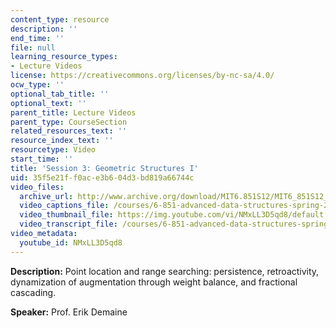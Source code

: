 ```yaml
---
content_type: resource
description: ''
end_time: ''
file: null
learning_resource_types:
- Lecture Videos
license: https://creativecommons.org/licenses/by-nc-sa/4.0/
ocw_type: ''
optional_tab_title: ''
optional_text: ''
parent_title: Lecture Videos
parent_type: CourseSection
related_resources_text: ''
resource_index_text: ''
resourcetype: Video
start_time: ''
title: 'Session 3: Geometric Structures I'
uid: 35f5e21f-f0ac-e3b6-04d3-bd819a66744c
video_files:
  archive_url: http://www.archive.org/download/MIT6.851S12/MIT6_851S12_lec03_300k.mp4
  video_captions_file: /courses/6-851-advanced-data-structures-spring-2012/ba87f7fa5ef65cd587232021851b10a8_NMxLL3D5qd8.vtt
  video_thumbnail_file: https://img.youtube.com/vi/NMxLL3D5qd8/default.jpg
  video_transcript_file: /courses/6-851-advanced-data-structures-spring-2012/bc453a5c280a30d29259af756c980e20_NMxLL3D5qd8.pdf
video_metadata:
  youtube_id: NMxLL3D5qd8
---
```


**Description:** Point location and range searching: persistence, retroactivity, dynamization of augmentation through weight balance, and fractional cascading.

**Speaker:** Prof. Erik Demaine

